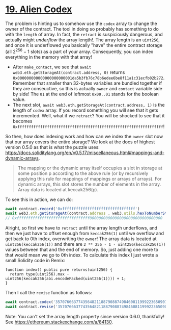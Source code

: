 # [19. Alien Codex](https://ethernaut.openzeppelin.com/level/0xda5b3Fb76C78b6EdEE6BE8F11a1c31EcfB02b272)

The problem is hinting us to somehow use the `codex` array to change the owner of the contract. The tool in doing so probably has something to do with the `length` of array. In fact, the `retract` is suspiciously dangerous, and actually might _underflow_ the array length!. The array length is an `uint256`, and once it is underflowed you basically "have" the entire contract storage (all $2^{256} - 1$ slots) as a part of your array. Consequently, you can index everything in the memory with that array!

- After `make_contact`, we see that `await web3.eth.getStorageAt(contract.address, 0)` returns `0x000000000000000000000001da5b3fb76c78b6edee6be8f11a1c31ecfb02b272`. Remember that smaller than 32-bytes variables are bundled together if they are conseuctive, so this is actually `owner` and `contact` variable side by side! The `01` at the end of leftmost `0x00..01` stands for the boolean value.
- The next slot, `await web3.eth.getStorageAt(contract.address, 1)` is the length of `codex` array. If you record something you will see that it gets incremented. Well, what if we `retract`? You will be shocked to see that it becomes `0xffffffffffffffffffffffffffffffffffffffffffffffffffffffffffffffff`!

So then, how does indexing work and how can we index the `owner` slot now that our array covers the entire storage? We look at the docs of highest version 0.5.0 as that is what the puzzle uses: <https://docs.soliditylang.org/en/v0.5.17/miscellaneous.html#mappings-and-dynamic-arrays>.

> The mapping or the dynamic array itself occupies a slot in storage at some position p according to the above rule (or by recursively applying this rule for mappings of mappings or arrays of arrays). For dynamic arrays, this slot stores the number of elements in the array. Array data is located at keccak256(p).

To see this in action, we can do:

```js
await contract.record('0xffffffffffffffffffffffffffffffff')
await web3.eth.getStorageAt(contract.address , web3.utils.hexToNumberString(web3.utils.soliditySha3(1)))
// 0xffffffffffffffffffffffffffffffff00000000000000000000000000000000
```

Alright, so first we have to `retract` until the array length underflows, and then we just have to offset enough from `keccak256(1)` until we overflow and get back to 0th index, overwriting the `owner`! The array data is located at `uint256(keccak256(1))` and there are `2 ** 256 - 1 - uint256(keccak256(1))` values between that and the end of memory. So, just adding one more to that would mean we go to 0th index. To calculate this index I just wrote a small Solidity code in Remix:

```solidity
function index() public pure returns(uint256) {
  return type(uint256).max - uint256(keccak256(abi.encodePacked(uint256(1)))) + 1; 
}
```

Then I call the `revise` function as follows:

```js
await contract.codex('35707666377435648211887908874984608119992236509074197713628505308453184860938') // if you want to confirm
await contract.revise('35707666377435648211887908874984608119992236509074197713628505308453184860938', web3.utils.padLeft(player, 64))
```

Note: You can't set the array length property since version 0.6.0, thankfully! See <https://ethereum.stackexchange.com/a/84130>.
